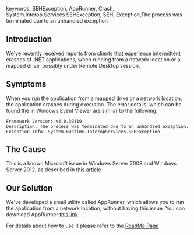 ﻿keywords: SEHException, AppRunner, Crash, System.Interop.Services.SEHException, SEH, Exception,The process was terminated due to an unhandled exception

## Introduction
We've recently received reports from clients that experience intermittent crashes of .NET applications, when running from a network location or a mapped drive, possibly under Remote Desktop session.

## Symptoms
When you run the application from a mapped drive or a network location, the application crashes during execution.
The error details, which can be found the in Windows Event Viewer are similar to the following:
```csdiff
Framework Version: v4.0.30319
Description: The process was terminated due to an unhandled exception.
Exception Info: System.Runtime.InteropServices.SEHException
```

## The Cause
This is a known Microsoft issue in Windows Server 2008 and Windows Server 2012, as described in [this article](https://support.microsoft.com/en-gb/help/2536487/applications-crash-or-become-unresponsive-if-another-user-logs-off-a-r)


## Our Solution
We've developed a small utility called AppRunner, which allows you to run the application from a network location, without having this issue.
You can download AppRunner [this link](https://github.com/FireflyMigration/AppRunner/releases)

For details about how to use it please refer to the [ReadMe Page](https://github.com/FireflyMigration/AppRunner/blob/master/README.md)

